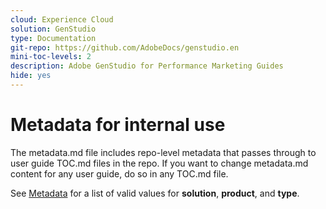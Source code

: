 ```yaml
---
cloud: Experience Cloud
solution: GenStudio
type: Documentation
git-repo: https://github.com/AdobeDocs/genstudio.en
mini-toc-levels: 2
description: Adobe GenStudio for Performance Marketing Guides
hide: yes
---
```


# Metadata for internal use

The metadata.md file includes repo-level metadata that passes through to user guide TOC.md files in the repo. If you want to change metadata.md content for any user guide, do so in any TOC.md file.

See [Metadata](https://experienceleague.adobe.com/docs/authoring-guide-exl/using/editing/user-guide-setup/metadata.html) for a list of valid values for **solution**, **product**, and **type**.
